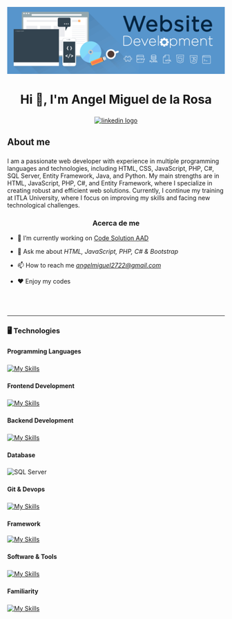 [![MasterHead](https://raw.githubusercontent.com/crisandev/shared-resources/main/images/gif/web-developer.gif)](https://yahinnielvas-cv.netlify.app/)

###

<h1 align="center">Hi 👋, I'm Angel Miguel de la Rosa</h1>

###

<div align="center">
  <a href="https://www.linkedin.com/in/angel27miguel/" target="_blank">
    <img src="https://img.shields.io/static/v1?message=LinkedIn&logo=linkedin&label=&color=0077B5&logoColor=white&labelColor=&style=for-the-badge" height="25" alt="linkedin logo"  />
  </a>
</div>

###

## **About me**

###

<p align="left">I am a passionate web developer with experience in multiple programming languages and technologies, including HTML, CSS, JavaScript, PHP, C#, SQL Server, Entity Framework, Java, and Python. My main strengths are in HTML, JavaScript, PHP, C#, and Entity Framework, where I specialize in creating robust and efficient web solutions. Currently, I continue my training at ITLA University, where I focus on improving my skills and facing new technological challenges.</p>

###

<h3 align="center">Acerca de me</h3>

- 🔭 I’m currently working on [Code Solution AAD](https://www.instagram.com/code_solution_aad?utm_source=ig_web_button_share_sheet&igsh=ZDNlZDc0MzIxNw==)

- 💬 Ask me about *HTML, JavaScript, PHP, C# & Bootstrap*

- 📫 How to reach me *angelmiguel2722@gmail.com*

- ❤️ Enjoy my codes

###

<br>
<br>

------------
<h3 align="left">🖥️   Technologies</h3>

###

<h4 align="left">Programming Languages</h4>

###

[![My Skills](https://skillicons.dev/icons?i=cs,py,php,js&perline=8)](https://skillicons.dev)

###

<h4 align="left">Frontend Development</h4>

###

[![My Skills](https://skillicons.dev/icons?i=bootstrap,html,js,css&perline=8)](https://skillicons.dev)

###

<h4 align="left">Backend Development</h4>

###

[![My Skills](https://skillicons.dev/icons?i=cs,php,py,&perline=8)](https://skillicons.dev)

###

<h4 align="left">Database</h4>

###

<img src="https://cdn.jsdelivr.net/gh/devicons/devicon/icons/microsoftsqlserver/microsoftsqlserver-plain.svg" alt="SQL Server" width="40" height="40">

###

<h4 align="left">Git & Devops</h4>

###

[![My Skills](https://skillicons.dev/icons?i=git,github&perline=8)](https://skillicons.dev)

###

<h4 align="left">Framework</h4>

[![My Skills](https://skillicons.dev/icons?i=dotnet&perline=8)](https://skillicons.dev)

###

<h4 align="left">Software & Tools</h4>

###

[![My Skills](https://skillicons.dev/icons?i=vscode,visualstudio,eclipse)](https://skillicons.dev)

###

<h4 align="left">Familiarity</h4>

###

[![My Skills](https://skillicons.dev/icons?i=cs,html,js,bootstrap)](https://skillicons.dev)

</div>

###


